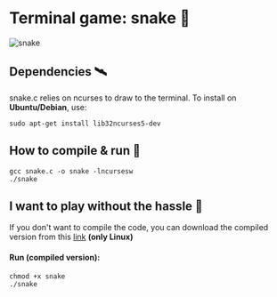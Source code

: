 # Terminal game: snake 🐍
![snake](https://user-images.githubusercontent.com/83474704/118398351-d87b3180-b660-11eb-807d-8cadcb7b0ec5.gif)

## Dependencies 🛰

snake.c relies on ncurses to draw to the terminal. To install on <b>Ubuntu/Debian</b>, use:

```
sudo apt-get install lib32ncurses5-dev
```

## How to compile & run 👾

```
gcc snake.c -o snake -lncursesw
./snake
```
## I want to play without the hassle 👺
If you don't want to compile the code, you can download the compiled version from this [link](https://github.com/0x00-byte/terminal_snake_game/releases) <b>(only Linux)</b>
#### Run (compiled version):
```
chmod +x snake
./snake
```

